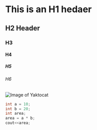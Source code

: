 # This is an H1 hedaer
## H2 Header
### H3
#### H4
##### H5
###### H6
![Image of Yaktocat](https://octodex.github.com/images/yaktocat.png)
``` C++
int a = 10;
int b = 20;
int area;
area = a * b;
cout<<area;
```
